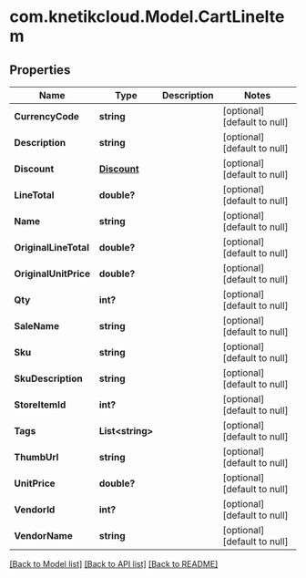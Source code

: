 # com.knetikcloud.Model.CartLineItem
## Properties

Name | Type | Description | Notes
------------ | ------------- | ------------- | -------------
**CurrencyCode** | **string** |  | [optional] [default to null]
**Description** | **string** |  | [optional] [default to null]
**Discount** | [**Discount**](Discount.md) |  | [optional] [default to null]
**LineTotal** | **double?** |  | [optional] [default to null]
**Name** | **string** |  | [optional] [default to null]
**OriginalLineTotal** | **double?** |  | [optional] [default to null]
**OriginalUnitPrice** | **double?** |  | [optional] [default to null]
**Qty** | **int?** |  | [optional] [default to null]
**SaleName** | **string** |  | [optional] [default to null]
**Sku** | **string** |  | [optional] [default to null]
**SkuDescription** | **string** |  | [optional] [default to null]
**StoreItemId** | **int?** |  | [optional] [default to null]
**Tags** | **List&lt;string&gt;** |  | [optional] [default to null]
**ThumbUrl** | **string** |  | [optional] [default to null]
**UnitPrice** | **double?** |  | [optional] [default to null]
**VendorId** | **int?** |  | [optional] [default to null]
**VendorName** | **string** |  | [optional] [default to null]

[[Back to Model list]](../README.md#documentation-for-models) [[Back to API list]](../README.md#documentation-for-api-endpoints) [[Back to README]](../README.md)

